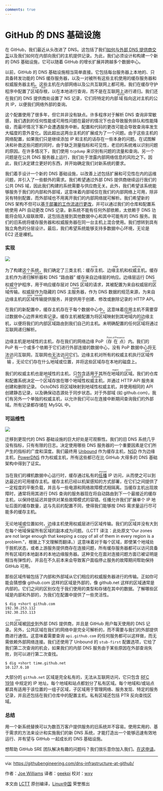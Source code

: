 ```yaml
---
comments: true
---
```


GitHub 的 DNS 基础设施
============================================================

在 GitHub，我们最近从头改进了 DNS。这包括了我们[如何与外部 DNS 提供商交互][4]以及我们如何在内部向我们的主机提供记录。为此，我们必须设计和构建一个新的 DNS 基础设施，它可以随着 GitHub 的增长扩展并跨越多个数据中心。

以前，GitHub 的 DNS 基础设施相当简单直接。它包括每台服务器上本地的、只具备转发功能的 DNS 缓存服务器，以及一对被所有这些主机使用的缓存服务器和权威服务器主机。这些主机在内部网络以及公共互联网上都可用。我们在缓存守护程序中配置了<ruby>区域<rt>zone</rt></ruby><ruby>存根<rt>stub</rt></ruby>，以在本地进行查询，而不是在互联网上进行递归。我们还在我们的 DNS 提供商处设置了 NS 记录，它们将特定的内部<ruby>域<rt>domain</rt></ruby>指向这对主机的公共 IP，以便我们网络外部的查询。

这个配置使用了很多年，但它并非没有缺点。许多程序对于解析 DNS 查询非常敏感，我们遇到的任何性能或可用性问题在最好的情况下也会导致服务排队和性能降级，而最坏情况下客户会遭遇服务中断。配置和代码的更改可能会导致查询率发生大幅度的意外变化。因此超出这两台主机的扩展成为了一个问题。由于这些主机的网络配置，如果我们只是继续添加 IP 和主机的话存在一些本身的问题。在试图解决和补救这些问题的同时，由于缺乏测量指标和可见性，老旧的系统难以识别问题的原因。在许多情况下，我们使用 `tcpdump` 来识别有问题的流量和查询。另一个问题是在公共 DNS 服务器上运行，我们处于泄露内部网络信息的风险之下。因此，我们决定建立更好的东西，并开始确定我们对新系统的要求。

我们着手设计一个新的 DNS 基础设施，以改善上述包括扩展和可见性在内的运维问题，并引入了一些额外的需求。我们希望通过外部 DNS 提供商继续运行我们的公共 DNS 域，因此我们构建的系统需要与供应商无关。此外，我们希望该系统能够服务于我们的内部和外部域，这意味着内部域仅在我们的内部网络上可用，除非另有特别配置，而外部域也不用离开我们的内部网络就可解析。我们希望新的 DNS 架构不但可以[基于部署的工作流进行更改][5]，并可以通过我们的仓库和配置系统使用 API 自动更改 DNS 记录。新系统不能有任何外部依赖，太依赖于 DNS 功能将会陷入级联故障，这包括连接到其他数据中心和其中可能有的 DNS 服务。我们的旧系统将缓存服务器和权威服务器在同一台主机上混合使用。我们想转到具有独立角色的分层设计。最后，我们希望系统能够支持多数据中心环境，无论是 EC2 还是裸机。

### 实现

![](https://dl.dropboxusercontent.com/s/tx6s7zg896x6kav/2017-05-09%20at%2012.14%20PM.png)

为了构建这个系统，我们确定了三类主机：<ruby>缓存主机<rt>cache</rt></ruby>、<ruby>边缘主机<rt>edge</rt></ruby>和<ruby>权威主机<rt>authority</rt></ruby>。缓存主机作为<ruby>递归解析器<rt>recursive resolver</rt></ruby>和 DNS “路由器” 缓存来自边缘层的响应。边缘层运行 DNS 权威守护程序，用于响应缓存层对 DNS <ruby>区域<rt>zone</rt></ruby>的请求，其被配置为来自权威层的<ruby>区域传输<rt>zone transfer</rt></ruby>。权威层作为隐藏的 DNS <ruby>主服务器<rt>master</rt></ruby>，作为 DNS 数据的规范来源，为来自边缘主机的<ruby>区域传输<rt>zone transfer</rt></ruby>提供服务，并提供用于创建、修改或删除记录的 HTTP API。

在我们的新配置中，缓存主机存在于每个数据中心中，这意味着应用主机不需要穿过数据中心边界来检索记录。缓存主机被配置为将<ruby>区域<rt>zone</rt></ruby>映射到其<ruby>地域<rt>region</rt></ruby>内的边缘主机，以便将我们的内部<ruby>区域<rt>zone</rt></ruby>路由到我们自己的主机。未明确配置的任何<ruby>区域<rt>zone</rt></ruby>将通过互联网递归解析。

边缘主机是地域性的主机，存在我们的网络边缘 PoP（<ruby>存在点<rt>Point of Presence</rt></ruby>）内。我们的 PoP 有一个或多个依赖于它们进行外部连接的数据中心，没有 PoP 数据中心将无法访问互联网，互联网也无法访问它们。边缘主机对所有的权威主机执行<ruby>区域传输<rt>zone transfer</rt></ruby>，无论它们存在什么<ruby>地域<rt>region</rt></ruby>或<ruby>位置<rt>location</rt></ruby>，并将这些区域存在本地的磁盘上。

我们的权威主机也是地域性的主机，只包含适用于其所在<ruby>地域<rt>region</rt></ruby>的<ruby>区域<rt>zone</rt></ruby>。我们的仓库和配置系统决定一个<ruby>区域<rt>zone</rt></ruby>存放在哪个<ruby>地域性权威主机<rt>regional authority</rt></ruby>，并通过 HTTP API 服务来创建和删除记录。 OctoDNS 将区域映射到地域性权威主机，并使用相同的 API 创建静态记录，以及确保动态源处于同步状态。对于外部域 (如 github.com)，我们有另外一个单独的权威主机，以允许我们可以在连接中断期间查询我们的外部域。所有记录都存储在 MySQL 中。

### 可运维性

![](https://dl.dropboxusercontent.com/s/jw8bjx8oattik7w/2017-05-09%20at%2011.52%20AM.png)

迁移到更现代的 DNS 基础设施的巨大好处是可观察性。我们的旧 DNS 系统几乎没有指标，只有有限的日志。决定使用哪些 DNS 服务器的一个重要因素是它们所产生的指标的广度和深度。我们最终用 [Unbound][6] 作为缓存主机，[NSD][7] 作为边缘主机，[PowerDNS][8] 作为权威主机，所有这些都已在比 GitHub 大得多的 DNS 基础架构中得到了证实。

当在我们的裸机数据中心运行时，缓存通过私有的<ruby>[任播][9]<rt>anycast</rt></ruby> IP 访问，从而使之可以到达最近的可用缓存主机。缓存主机已经以机架感知的方式部署，在它们之间提供了一定程度的平衡负载，并且与一些电源和网络故障模式相隔离。当缓存主机出现故障时，通常将用其进行 DNS 查询的服务器现在将自动路由到下一个最接近的缓存主机，以保持低延迟并提供对某些故障模式的容错。任播允许我们扩展单个 IP 地址后面的缓存数量，这与先前的配置不同，使得我们能够按 DNS 需求量运行尽可能多的缓存主机。

无论地域或位置如何，边缘主机使用权威层进行区域传输。我们的<ruby>区域<rt>zone</rt></ruby>并没有大到在每个<ruby>地域<rt>region</rt></ruby>保留所有<ruby>区域<rt>zone</rt></ruby>的副本成为问题。（LCTT 译注：此处原文“Our zones are not large enough that keeping a copy of all of them in every region is a problem.”，根据上下文理解而翻译。）这意味着对于每个区域，即使某个地域处于脱机状态，或者上游服务提供商存在连接问题，所有缓存服务器都可以访问具备所有区域的本地副本的本地边缘服务器。这种变化在面对连接问题方面已被证明是相当有弹性的，并且在不久前本来会导致客户面临停止服务的故障期间帮助保持 GitHub 可用。

那些区域传输包括了内部和外部域从它们相应的权威服务器进行的传输。正如你可能会猜想像 github.com 这样的区域是外部的，像 github.net 这样的区域通常是内部的。它们之间的区别仅在于我们使用的类型和存储在其中的数据。了解哪些区域是内部和外部的，为我们在配置中提供了一些灵活性。

```
$ dig +short github.com
192.30.253.112
192.30.253.113
```

公共<ruby>区域<rt>zone</rt></ruby>被[同步][10]到外部 DNS 提供商，并且是 GitHub 用户每天使用的 DNS 记录。另外，公共区域在我们的网络中是完全可解析的，而不需要与我们的外部提供商进行通信。这意味着需要查询 `api.github.com` 的任何服务都可以这样做，而无需依赖外部网络连接。我们还使用了 Unbound 的 `stub-first` 配置选项，它给了我们第二次查询的机会，如果我们的内部 DNS 服务由于某些原因在外部查询失败，则可以进行第二次查找。

```
$ dig +short time.github.net
10.127.6.10
```

大部分的 `github.net` 区域是完全私有的，无法从互联网访问，它只包含 [RFC 1918][11] 中规定的 IP 地址。每个地域和站点都划分了私有区域。每个地域和/或站点都具有适用于该位置的一组子区域，子区域用于管理网络、服务发现、特定的服务记录，并且还包括在我们仓库中的配置主机。私有区域还包括 PTR 反向查找区域。

### 总结

用一个新系统替换可以为数百万客户提供服务的旧系统并不容易。使用实用的、基于需求的方法来设计和实施我们的新 DNS 系统，才能打造出一个能够迅速有效地运行、并有望与 GitHub 一起成长的 DNS 基础设施。

想帮助 GitHub SRE 团队解决有趣的问题吗？我们很乐意你加入我们。[在这申请][12]。

--------------------------------------------------------------------------------

via: https://githubengineering.com/dns-infrastructure-at-github/

作者：[Joe Williams][a]
译者：[geekpi](https://github.com/geekpi)
校对：[wxy](https://github.com/wxy)

本文由 [LCTT](https://github.com/LCTT/TranslateProject) 原创编译，[Linux中国](https://linux.cn/) 荣誉推出

[a]:https://github.com/joewilliams
[1]:https://githubengineering.com/dns-infrastructure-at-github/
[2]:https://github.com/joewilliams
[3]:https://github.com/joewilliams
[4]:https://githubengineering.com/enabling-split-authority-dns-with-octodns/
[5]:https://githubengineering.com/enabling-split-authority-dns-with-octodns/
[6]:https://unbound.net/
[7]:https://www.nlnetlabs.nl/projects/nsd/
[8]:https://powerdns.com/
[9]:https://en.wikipedia.org/wiki/Anycast
[10]:https://githubengineering.com/enabling-split-authority-dns-with-octodns/
[11]:http://www.faqs.org/rfcs/rfc1918.html
[12]:https://boards.greenhouse.io/github/jobs/669805#.WPVqJlPyvUI
